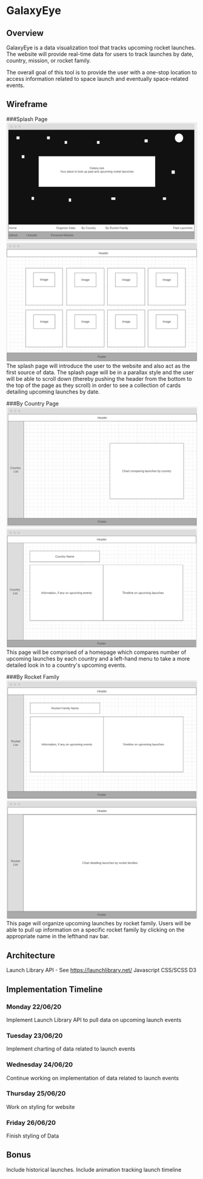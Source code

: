 # GalaxyEye

## Overview
GalaxyEye is a data visualization tool that tracks upcoming rocket launches. The website will provide real-time data for users to track launches by date, country, mission, or rocket family.

The overall goal of this tool is to provide the user with a one-stop location to access information related to space launch and eventually space-related events.

## Wireframe

###Splash Page
![Splash Page](./readme_images/galaxyeye_splash_page.png)
![Splash Page Part 2](./readme_images/galaxyeye_splash_page_two.png)
The splash page will introduce the user to the website and also act as the first source of data. The splash page will be in a parallax style and the user will be able to scroll down (thereby pushing the header from the bottom to the top of the page as they scroll) in order to see a collection of cards detailing upcoming launches by date.

###By Country Page
![Country Home](./readme_images/galaxyeye_country_home.png)
![Country Show Page](./readme_images/galaxyeye_country_specific.png)
This page will be comprised of a homepage which compares number of upcoming launches by each country and a left-hand menu to take a more detailed look in to a country's upcoming events.

###By Rocket Family
![Rocket Home](./readme_images/galaxyeye_rocket_home.png)
![Rocket Specific](./readme_images/galaxyeye_rocket_specific.png)
This page will organize upcoming launches by rocket family. Users will be able to pull up information on a specific rocket family by clicking on the appropriate name in the lefthand nav bar.

## Architecture
Launch Library API - See https://launchlibrary.net/
Javascript
CSS/SCSS
D3

## Implementation Timeline

### Monday 22/06/20
Implement Launch Library API to pull data on upcoming launch events

### Tuesday 23/06/20
Implement charting of data related to launch events

### Wednesday 24/06/20
Continue working on implementation of data related to launch events

### Thursday 25/06/20
Work on styling for website

### Friday 26/06/20
Finish styling of Data

## Bonus
Include historical launches.
Include animation tracking launch timeline
